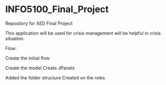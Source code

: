 # INFO5100_Final_Project
Repository for AED Final Project

This application will be used for crisis management will be helpful in crisis situation.

Flow:

Create the initial flow

Create the model
Create JPanels

Added the folder structure
Created on the roles
